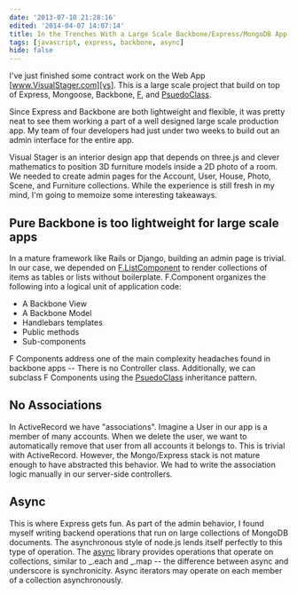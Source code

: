 ```yaml
---
date: '2013-07-10 21:28:16'
edited: '2014-04-07 14:07:14'
title: In the Trenches With a Large Scale Backbone/Express/MongoDB App
tags: [javascript, express, backbone, async]
hide: false
---
```


       
I've just finished some contract work on the Web App [www.VisualStager.com][vs]. This is a large scale project that build on top of Express, Mongoose, Backbone, [F][F], and [PsuedoClass][PS].

Since Express and Backbone are both lightweight and flexible, it was pretty neat to see them working a part of a well designed large scale production app. My team of four developers had just under two weeks to build out an admin interface for the entire app. 

Visual Stager is an interior design app that depends on three.js and clever mathematics to position 3D furniture models inside a 2D photo of a room. We needed to create admin pages for the Account, User, House, Photo, Scene, and Furniture collections. While the experience is still fresh in my mind, I'm going to memoize some interesting takeaways. 

## Pure Backbone is too lightweight for large scale apps
In a mature framework like Rails or Django, building an admin page is trivial. In our case, we depended on [F.ListComponent][flc] to render collections of items as tables or lists without boilerplate. F.Component organizes the following into a logical unit of application code:

- A Backbone View
- A Backbone Model
- Handlebars templates
- Public methods
- Sub-components

F Components address one of the main complexity headaches found in backbone apps -- There is no Controller class. Additionally, we can subclass F Components using the [PsuedoClass][PS] inheritance pattern. 

## No Associations
In ActiveRecord we have "associations". Imagine a User in our app is a member of many accounts. When we delete the user, we want to automatically remove that user from all accounts it belongs to. This is trivial with ActiveRecord. However, the Mongo/Express stack is not mature enough to have abstracted this behavior. We had to write the association logic manually in our server-side controllers.

## Async
This is where Express gets fun. As part of the admin behavior, I found myself writing backend operations that run on large collections of MongoDB documents. The asynchronous style of node.js lends itself perfectly to this type of operation. The [async][async] library provides operations that operate on collections, similar to \_.each and \_.map -- the difference between async and underscore is synchronicity. Async iterators may operate on each member of a collection asynchronously.

[F]: http://lazd.github.io/F/ 
[PS]: http://lazd.github.io/PseudoClass/
[vs]: http://www.visualstager.com
[flc]: http://lazd.github.io/F/F/jsdoc/F.ListComponent.html
[async]: https://github.com/caolan/async
